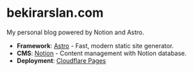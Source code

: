 # bekirarslan.com

My personal blog powered by Notion and Astro.

- **Framework**: [Astro](https://astro.build) - Fast, modern static site generator.
- **CMS**: [Notion](https://notion.so) - Content management with Notion database.
- **Deployment**: [Cloudflare Pages](https://pages.cloudflare.com)